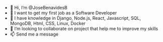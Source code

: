 - 👋 Hi, I’m @JoseBenavidesB
- 👀 I want to get my first job as a Software Developer
- 🌱 I have knowledge in Django, Node.js, React, Javascript, SQL, MongoDB, Html, CSS, Linux, Docker 
- 💞️ I’m looking to collaborate on project that help me to improve my skills
- 📫 Send me a message

<!---
JoseBenavidesB/JoseBenavidesB is a ✨ special ✨ repository because its `README.md` (this file) appears on your GitHub profile.
You can click the Preview link to take a look at your changes.
--->
